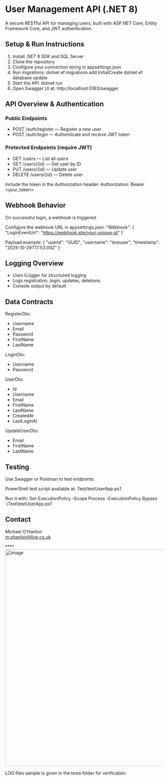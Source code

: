 # User Management API (.NET 8)

A secure RESTful API for managing users, built with ASP.NET Core, Entity Framework Core, and JWT authentication.

## Setup & Run Instructions

1. Install .NET 8 SDK and SQL Server
2. Clone the repository
3. Configure your connection string in appsettings.json
4. Run migrations:
   dotnet ef migrations add InitialCreate
   dotnet ef database update
5. Start the API:
   dotnet run
6. Open Swagger UI at:
   http://localhost:5163/swagger

## API Overview & Authentication

### Public Endpoints
- POST /auth/register — Register a new user
- POST /auth/login — Authenticate and receive JWT token

### Protected Endpoints (require JWT)
- GET /users — List all users
- GET /users/{id} — Get user by ID
- PUT /users/{id} — Update user
- DELETE /users/{id} — Delete user

Include the token in the Authorization header:
Authorization: Bearer <your_token>

## Webhook Behavior

On successful login, a webhook is triggered.

Configure the webhook URL in appsettings.json:
"Webhook": {
  "LoginEventUrl": "https://webhook.site/your-unique-id"
}

Payload example:
{
  "userId": "GUID",
  "username": "testuser",
  "timestamp": "2025-10-29T17:53:00Z"
}

## Logging Overview

- Uses ILogger for structured logging
- Logs registration, login, updates, deletions
- Console output by default

## Data Contracts

RegisterDto:
- Username
- Email
- Password
- FirstName
- LastName

LoginDto:
- Username
- Password

UserDto:
- Id
- Username
- Email
- FirstName
- LastName
- CreatedAt
- LastLoginAt

UpdateUserDto:
- Email
- FirstName
- LastName

## Testing

Use Swagger or Postman to test endpoints.

PowerShell test script available at:
Test/testUserApp.ps1

Run it with:
Set-ExecutionPolicy -Scope Process -ExecutionPolicy Bypass
.\Test\testUserApp.ps1

## Contact

Michael O'Hanlon  
m.ohanlon@live.co.uk

****<img width="1385" height="691" alt="image" src="https://github.com/user-attachments/assets/859e50c0-eb5a-4506-99b8-121b7be3b0bd" />

LOG files sample is  given in the tests folder for verification
